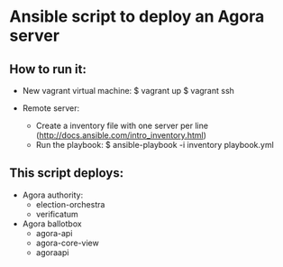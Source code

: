 # Ansible script to deploy an Agora server

## How to run it:

 * New vagrant virtual machine:
 $ vagrant up
 $ vagrant ssh

 * Remote server:
    * Create a inventory file with one server per line
      (http://docs.ansible.com/intro_inventory.html)
    * Run the playbook:
    $ ansible-playbook -i inventory playbook.yml

## This script deploys:

 * Agora authority:
   * election-orchestra
   * verificatum
 * Agora ballotbox
   * agora-api
   * agora-core-view
   * agoraapi

